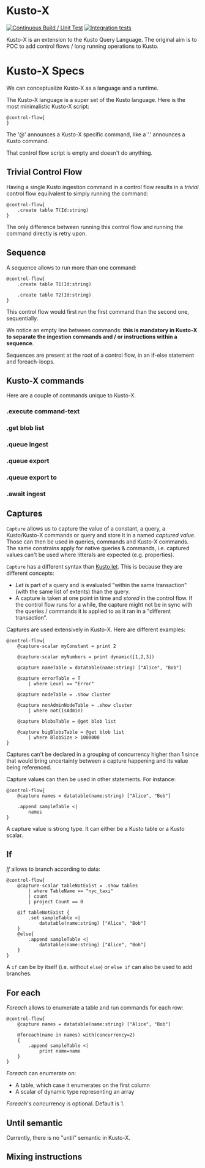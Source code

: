 # Kusto-X

[![Continuous Build / Unit Test](https://github.com/vplauzon/kusto-x/actions/workflows/continuous-build.yaml/badge.svg)](https://github.com/vplauzon/kusto-x/actions/workflows/continuous-build.yaml)
[![Integration tests](https://github.com/vplauzon/kusto-x/actions/workflows/int_tests.yaml/badge.svg)](https://github.com/vplauzon/kusto-x/actions/workflows/int_tests.yaml)

Kusto-X is an extension to the Kusto Query Language.  The original aim is to POC to add control flows / long running operations to Kusto.

# Kusto-X Specs

We can conceptualize Kusto-X as a language and a runtime.

The Kusto-X language is a super set of the Kusto language.  Here is the most minimalistic Kusto-X script:

```kusto
@control-flow{
}
```

The '@' announces a Kusto-X specific command, like a '.' announces a Kusto command.

That control flow script is empty and doesn't do anything.

## Trivial Control Flow

Having a single Kusto ingestion command in a control flow results in a *trivial* control flow equilvalent to simply running the command:

```kusto
@control-flow{
    .create table T(Id:string)
}
```

The only difference between running this control flow and running the command directly is retry upon.

## Sequence

A sequence allows to run more than one command:

```kusto
@control-flow{
    .create table T1(Id:string)

    .create table T2(Id:string)
}
```

This control flow would first run the first command than the second one, sequentially.

We notice an empty line between commands:  **this is mandatory in Kusto-X to separate the ingestion commands and / or instructions within a sequence**.

Sequences are present at the root of a control flow, in an if-else statement and foreach-loops.

## Kusto-X commands

Here are a couple of commands unique to Kusto-X.

### .execute command-text

### .get blob list

### .queue ingest

### .queue export

### .queue export to

### .await ingest

## Captures

`Capture` allows us to capture the value of a constant, a query, a Kusto/Kusto-X commands or query and store it in a named *captured value*.  Those can then be used in queries, commands and Kusto-X commands.  The same constrains apply for native queries & commands, i.e. captured values can't be used where litterals are expected (e.g. properties).

`Capture` has a different syntax than [Kusto let](https://docs.microsoft.com/en-us/azure/data-explorer/kusto/query/letstatement).  This is because they are different concepts:

* *Let* is part of a query and is evaluated "within the same transaction" (with the same list of extents) than the query.
* A capture is taken at one point in time and *stored* in the control flow.  If the control flow runs for a while, the capture might not be in sync with the queries / commands it is applied to as it ran in a "different transaction".

Captures are used extensively in Kusto-X.  Here are different examples:

```kusto
@control-flow{
    @capture-scalar myConstant = print 2

    @capture-scalar myNumbers = print dynamic([1,2,3])

    @capture nameTable = datatable(name:string) ["Alice", "Bob"]

    @capture errorTable = T
        | where Level == "Error"
    
    @capture nodeTable = .show cluster

    @capture nonAdminNodeTable = .show cluster
        | where not(IsAdmin)

    @capture blobsTable = @get blob list

    @capture bigBlobsTable = @get blob list
        | where BlobSize > 1000000
}
```

Captures can't be declared in a grouping of concurrency higher than 1 since that would bring uncertainty between a capture happening and its value being referenced.

Capture values can then be used in other statements.  For instance:

```kusto
@control-flow{
    @capture names = datatable(name:string) ["Alice", "Bob"]

    .append sampleTable <|
        names
}
```

A capture value is strong type.  It can either be a Kusto table or a Kusto scalar.

## If

*If* allows to branch according to data:

```kusto
@control-flow{
    @capture-scalar tableNotExist = .show tables 
        | where TableName == "nyc_taxi"
        | count
        | project Count == 0

    @if tableNotExist {
        .set sampleTable <|
            datatable(name:string) ["Alice", "Bob"]
    }
    @else{
        .append sampleTable <|
            datatable(name:string) ["Alice", "Bob"]
    }
}
```

A `if` can be by itself (i.e. without `else`) or `else if` can also be used to add branches.

## For each

*Foreach* allows to enumerate a table and run commands for each row:

```kusto
@control-flow{
    @capture names = datatable(name:string) ["Alice", "Bob"]

    @foreach(name in names) with(concurrency=2)
    {
        .append sampleTable <|
            print name=name
    }
}
```

*Foreach* can enumerate on:

* A table, which case it enumerates on the first column
* A scalar of dynamic type representing an array

*Foreach*'s concurrency is optional.  Default is 1.


## Until semantic

Currently, there is no "until" semantic in Kusto-X.

## Mixing instructions
